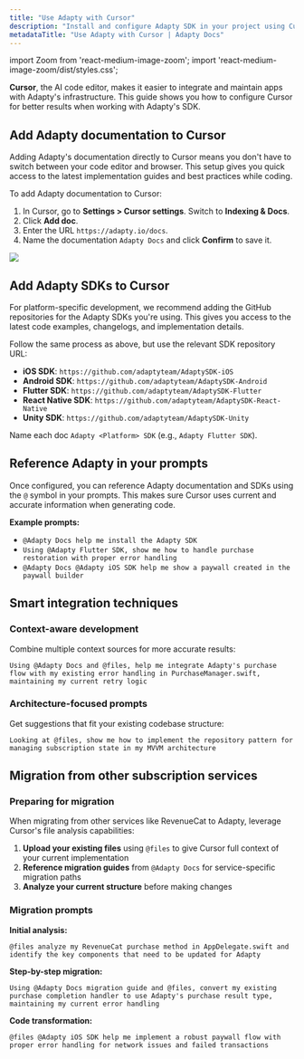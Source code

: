 ```yaml
---
title: "Use Adapty with Cursor"
description: "Install and configure Adapty SDK in your project using Cursor."
metadataTitle: "Use Adapty with Cursor | Adapty Docs"
---
```


import Zoom from 'react-medium-image-zoom';
import 'react-medium-image-zoom/dist/styles.css';

**Cursor**, the AI code editor, makes it easier to integrate and maintain apps with Adapty's infrastructure. This guide shows you how to configure Cursor for better results when working with Adapty's SDK.

## Add Adapty documentation to Cursor

Adding Adapty's documentation directly to Cursor means you don't have to switch between your code editor and browser. This setup gives you quick access to the latest implementation guides and best practices while coding.

To add Adapty documentation to Cursor:

1. In Cursor, go to **Settings > Cursor settings**. Switch to **Indexing & Docs**.
2. Click **Add doc**.
3. Enter the URL `https://adapty.io/docs`.
4. Name the documentation `Adapty Docs` and click **Confirm** to save it.

<Zoom>
  <img src={require('./img/adapty-cursor.webp').default}
  style={{
    border: '1px solid #727272', /* border width and color */
    width: '700px', /* image width */
    display: 'block', /* for alignment */
    margin: '0 auto' /* center alignment */
  }}
/>
</Zoom>

## Add Adapty SDKs to Cursor

For platform-specific development, we recommend adding the GitHub repositories for the Adapty SDKs you're using. This gives you access to the latest code examples, changelogs, and implementation details.

Follow the same process as above, but use the relevant SDK repository URL:

- **iOS SDK**: `https://github.com/adaptyteam/AdaptySDK-iOS`
- **Android SDK**: `https://github.com/adaptyteam/AdaptySDK-Android`
- **Flutter SDK**: `https://github.com/adaptyteam/AdaptySDK-Flutter`
- **React Native SDK**: `https://github.com/adaptyteam/AdaptySDK-React-Native`
- **Unity SDK**: `https://github.com/adaptyteam/AdaptySDK-Unity`

Name each doc `Adapty <Platform> SDK` (e.g., `Adapty Flutter SDK`).

## Reference Adapty in your prompts

Once configured, you can reference Adapty documentation and SDKs using the `@` symbol in your prompts. This makes sure Cursor uses current and accurate information when generating code.

**Example prompts:**

- `@Adapty Docs help me install the Adapty SDK`
- `Using @Adapty Flutter SDK, show me how to handle purchase restoration with proper error handling`
- `@Adapty Docs @Adapty iOS SDK help me show a paywall created in the paywall builder`

## Smart integration techniques

### Context-aware development
Combine multiple context sources for more accurate results:
```
Using @Adapty Docs and @files, help me integrate Adapty's purchase flow with my existing error handling in PurchaseManager.swift, maintaining my current retry logic
```

### Architecture-focused prompts
Get suggestions that fit your existing codebase structure:
```
Looking at @files, show me how to implement the repository pattern for managing subscription state in my MVVM architecture
```

## Migration from other subscription services

### Preparing for migration

When migrating from other services like RevenueCat to Adapty, leverage Cursor's file analysis capabilities:

1. **Upload your existing files** using `@files` to give Cursor full context of your current implementation
2. **Reference migration guides** from `@Adapty Docs` for service-specific migration paths
3. **Analyze your current structure** before making changes

### Migration prompts

**Initial analysis:**
```
@files analyze my RevenueCat purchase method in AppDelegate.swift and identify the key components that need to be updated for Adapty
```

**Step-by-step migration:**
```
Using @Adapty Docs migration guide and @files, convert my existing purchase completion handler to use Adapty's purchase result type, maintaining my current error handling
```

**Code transformation:**
```
@files @Adapty iOS SDK help me implement a robust paywall flow with proper error handling for network issues and failed transactions
```
